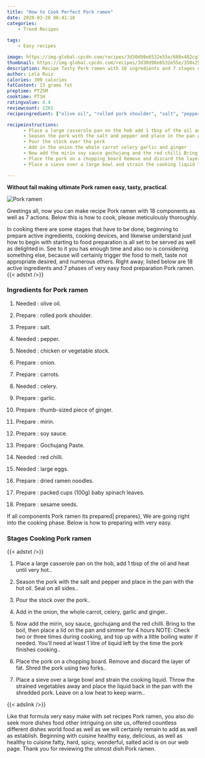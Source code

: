 ```yaml
---
title: "How to Cook Perfect Pork ramen"
date: 2020-03-28 06:41:18
categories:
    - Trend Recipes
    
tags:
    - Easy recipes

image: https://img-global.cpcdn.com/recipes/3d30d98e6532e55e/680x482cq70/pork-ramen-recipe-main-photo.jpg
thumbnail: https://img-global.cpcdn.com/recipes/3d30d98e6532e55e/350x250cq70/pork-ramen-recipe-main-photo.jpg
description: Recipe Tasty Pork ramen with 18 ingredients and 7 stages of easy cooking.
author: Lela Ruiz
calories: 300 calories
fatContent: 13 grams fat
preptime: PT25M
cooktime: PT1H
ratingvalue: 4.4
reviewcount: 2261
recipeingredient: ["olive oil", "rolled pork shoulder", "salt", "pepper", "chicken or vegetable stock", "onion", "carrots", "celery", "garlic", "thumbsized piece of ginger", "mirin", "soy sauce", "Gochujang Paste", "red chilli", "large eggs", "dried ramen noodles", "packed cups 100g baby spinach leaves", "sesame seeds"]

recipeinstructions: 
      - Place a large casserole pan on the hob add 1 tbsp of the oil and heat until very hot 
      - Season the pork with the salt and pepper and place in the pan with the hot oil Seal on all sides 
      - Pour the stock over the pork 
      - Add in the onion the whole carrot celery garlic and ginger 
      - Now add the mirin soy sauce gochujang and the red chilli Bring to the boil then place a lid on the pan and simmer for 4 hoursNOTE Check two or three times during cooking and top up with a little boiling water if needed Youll need at least 1 litre of liquid left by the time the pork finishes cooking 
      - Place the pork on a chopping board Remove and discard the layer of fat Shred the pork using two forks 
      - Place a sieve over a large bowl and strain the cooking liquid Throw the strained vegetables away and place the liquid back in the pan with the shredded pork Leave on a low heat to keep warm

---
```




**Without fail making ultimate Pork ramen easy, tasty, practical**. 


![Pork ramen](https://img-global.cpcdn.com/recipes/3d30d98e6532e55e/680x482cq70/pork-ramen-recipe-main-photo.jpg "Pork ramen")




Greetings all, now you can make recipe Pork ramen with 18 components as well as 7 actions. Below this is how to cook, please meticulously thoroughly.

In cooking there are some stages that have to be done, beginning to prepare active ingredients, cooking devices, and likewise understand just how to begin with starting to food preparation is all set to be served as well as delighted in. See to it you has enough time and also no is considering something else, because will certainly trigger the food to melt, taste not appropriate desired, and numerous others. Right away, listed below are 18 active ingredients and 7 phases of very easy food preparation Pork ramen.
{{< adstxt />}}

### Ingredients for Pork ramen


1. Needed  : olive oil.

1. Prepare  : rolled pork shoulder.

1. Prepare  : salt.

1. Needed  : pepper.

1. Needed  : chicken or vegetable stock.

1. Prepare  : onion.

1. Prepare  : carrots.

1. Needed  : celery.

1. Prepare  : garlic.

1. Prepare  : thumb-sized piece of ginger.

1. Prepare  : mirin.

1. Prepare  : soy sauce.

1. Prepare  : Gochujang Paste.

1. Needed  : red chilli.

1. Needed  : large eggs.

1. Prepare  : dried ramen noodles.

1. Prepare  : packed cups (100g) baby spinach leaves.

1. Prepare  : sesame seeds.



If all components Pork ramen its prepared| prepares}, We are going right into the cooking phase. Below is how to preparing with very easy.

### Stages Cooking Pork ramen

{{< adstxt />}}


1. Place a large casserole pan on the hob, add 1 tbsp of the oil and heat until very hot..



1. Season the pork with the salt and pepper and place in the pan with the hot oil. Seal on all sides..



1. Pour the stock over the pork..



1. Add in the onion, the whole carrot, celery, garlic and ginger..



1. Now add the mirin, soy sauce, gochujang and the red chilli. Bring to the boil, then place a lid on the pan and simmer for 4 hours
NOTE: Check two or three times during cooking, and top up with a little boiling water if needed. You’ll need at least 1 litre of liquid left by the time the pork finishes cooking..



1. Place the pork on a chopping board. Remove and discard the layer of fat. Shred the pork using two forks..



1. Place a sieve over a large bowl and strain the cooking liquid. Throw the strained vegetables away and place the liquid back in the pan with the shredded pork. Leave on a low heat to keep warm..





{{< adslink />}}

Like that formula very easy make with set recipes Pork ramen, you also do seek more dishes food other intriguing on site us, offered countless different dishes world food as well as we will certainly remain to add as well as establish. Beginning with cuisine healthy easy, delicious, as well as healthy to cuisine fatty, hard, spicy, wonderful, salted acid is on our web page. Thank you for reviewing the utmost dish Pork ramen.
